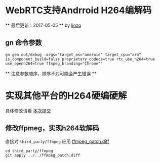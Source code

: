 # WebRTC支持Andrroid H264编解码

** 最后更新：2017-05-05  **  by [linzq](mailto:rex@re2x.com) 

## gn 命令参数

``` shell
gn gen out/debug -args='target_os="android" target_cpu="arm" is_component_build=false proprietary_codecs=true rtc_use_h264=true use_openh264=true ffmpeg_branding="Chrome"'
```

** 注意参数顺序，顺序不对可能会产生错误 **

# 实现其他平台的H264硬编硬解

具体修改请看 [本次提交](http://192.168.51.107/commit/webrtc/24240686795944ea980c60d9140c8d1742f532cf)

## 修改ffpmeg，实现h264软解码

直接对 `third_party/ffmpeg` 应用 [ffmpeg_patch.diff](http://192.168.51.107/commit/webrtc/93cae127a2872d4b85f287f7ccddd7b6e4518cf2)
``` shell
cd third_party/ffmpeg
git apply ../../ffmpeg_patch.diff
```